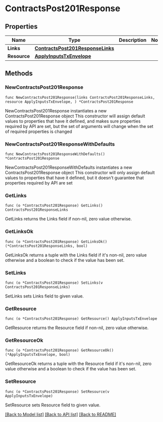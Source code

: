 # ContractsPost201Response

## Properties

Name | Type | Description | Notes
------------ | ------------- | ------------- | -------------
**Links** | [**ContractsPost201ResponseLinks**](ContractsPost201ResponseLinks.md) |  | 
**Resource** | [**ApplyInputsTxEnvelope**](ApplyInputsTxEnvelope.md) |  | 

## Methods

### NewContractsPost201Response

`func NewContractsPost201Response(links ContractsPost201ResponseLinks, resource ApplyInputsTxEnvelope, ) *ContractsPost201Response`

NewContractsPost201Response instantiates a new ContractsPost201Response object
This constructor will assign default values to properties that have it defined,
and makes sure properties required by API are set, but the set of arguments
will change when the set of required properties is changed

### NewContractsPost201ResponseWithDefaults

`func NewContractsPost201ResponseWithDefaults() *ContractsPost201Response`

NewContractsPost201ResponseWithDefaults instantiates a new ContractsPost201Response object
This constructor will only assign default values to properties that have it defined,
but it doesn't guarantee that properties required by API are set

### GetLinks

`func (o *ContractsPost201Response) GetLinks() ContractsPost201ResponseLinks`

GetLinks returns the Links field if non-nil, zero value otherwise.

### GetLinksOk

`func (o *ContractsPost201Response) GetLinksOk() (*ContractsPost201ResponseLinks, bool)`

GetLinksOk returns a tuple with the Links field if it's non-nil, zero value otherwise
and a boolean to check if the value has been set.

### SetLinks

`func (o *ContractsPost201Response) SetLinks(v ContractsPost201ResponseLinks)`

SetLinks sets Links field to given value.


### GetResource

`func (o *ContractsPost201Response) GetResource() ApplyInputsTxEnvelope`

GetResource returns the Resource field if non-nil, zero value otherwise.

### GetResourceOk

`func (o *ContractsPost201Response) GetResourceOk() (*ApplyInputsTxEnvelope, bool)`

GetResourceOk returns a tuple with the Resource field if it's non-nil, zero value otherwise
and a boolean to check if the value has been set.

### SetResource

`func (o *ContractsPost201Response) SetResource(v ApplyInputsTxEnvelope)`

SetResource sets Resource field to given value.



[[Back to Model list]](../README.md#documentation-for-models) [[Back to API list]](../README.md#documentation-for-api-endpoints) [[Back to README]](../README.md)


